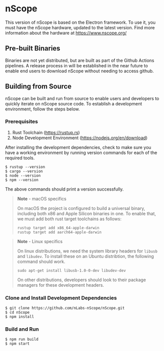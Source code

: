 # nScope

This version of nScope is based on the Electron framework. To use it, you must have the nScope hardware, updated to the latest version. Find more information about the hardware at https://www.nscope.org/

## Pre-built Binaries

Binaries are not yet distributed, but are built as part of the Github Actions pipelines. A release process in will be established in the near future to enable end users to download nScope without needing to access github.

## Building from Source

nScope can be built and run from source to enable users and developers to quickly iterate on nScope source code. To establish a development environment, follow the steps below.

### Prerequisites

1. Rust Toolchain (https://rustup.rs)
2. Node Development Environment (https://nodejs.org/en/download)

After installing the development dependencies, check to make sure you have a working environment by running version commands for each of the required tools.

```shell
$ rustup --version
$ cargo --version
$ node --version
$ npm --version
```
The above commands should print a version successfully.

> **Note** - macOS specifics
> 
> On macOS the project is configured to build a universal binary, including both x86 and Apple Silicon binaries in one. To enable that, we must add both rust target toolchains as follows:
> ```shell
> rustup target add x86_64-apple-darwin
> rustup target add aarch64-apple-darwin
> ```

> **Note** - Linux specifics
> 
> On linux distributions, we need the system library headers for `libusb` and `libudev`. To install these on an Ubuntu distribtion, the following command should work.
> ```shell
> sudo apt-get install libusb-1.0-0-dev libudev-dev
> ```
> On other distributions, developers should look to their package managers for these development headers. 

### Clone and Install Development Dependencies

```shell
$ git clone https://github.com/nLabs-nScope/nScope.git
$ cd nScope
$ npm install
```

### Build and Run
```shell
$ npm run build
$ npm start
```
